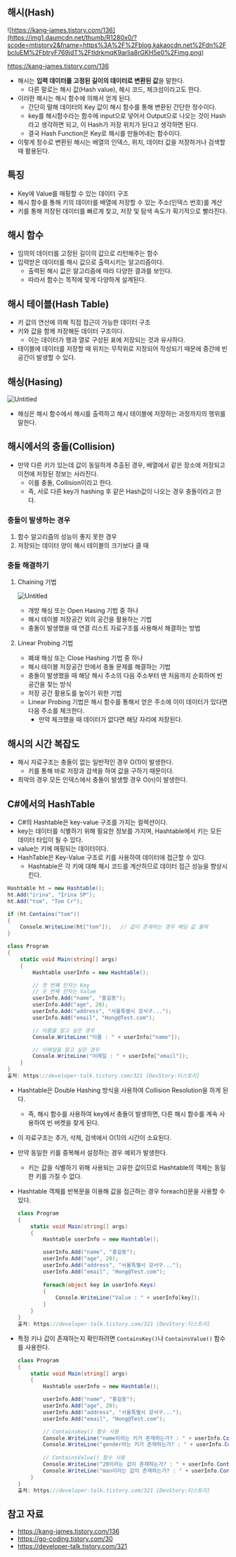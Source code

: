 ## 해시(Hash)

![https://kang-james.tistory.com/136](https://img1.daumcdn.net/thumb/R1280x0/?scode=mtistory2&fname=https%3A%2F%2Fblog.kakaocdn.net%2Fdn%2FbcluEM%2FbtryF769jdT%2FtldrkmqK9arIia8rGKH5e0%2Fimg.png)

https://kang-james.tistory.com/136

- 해시는 **입력 데이터를 고정된 길이의 데이터로 변환된 값**을 말한다.
    - 다른 말로는 해시 값(Hash value), 해시 코드, 체크섬이라고도 한다.
- 이러한 해시는 해시 함수에 의해서 얻게 된다.
    - 간단히 말해 데이터의 Key 값이 해시 함수를 통해 변환된 간단한 정수이다.
    - key를 해시함수라는 함수에 input으로 넣어서 Output으로 나오는 것이 Hash라고 생각하면 되고, 이 Hash가 저장 위치가 된다고 생각하면 된다.
    - 결국 Hash Function은 Key로 해시를 만들어내는 함수이다.
- 이렇게 정수로 변환된 해시는 배열의 인덱스, 위치, 데이터 값을 저장하거나 검색할 때 활용된다.

## 특징

- Key에 Value를 매핑할 수 있는 데이터 구조
- 해시 함수를 통해 키의 데이터를 배열에 저장할 수 있는 주소(인덱스 번호)를 계산
- 키를 통해 저장된 데이터를 빠르게 찾고, 저장 및 탐색 속도가 획기적으로 빨라진다.

## 해시 함수

- 임의의 데이터를 고정된 길이의 값으로 리턴해주는 함수
- 입력받은 데이터를 해시 값으로 출력시키는 알고리즘이다.
    - 출력된 해시 값은 알고리즘에 따라 다양한 결과를 보인다.
    - 따라서 함수는 목적에 맞게 다양하게 설계된다.

## 해시 테이블(Hash Table)

- 키 값의 연산에 의해 직접 접근이 가능한 데이터 구조
- 키와 값을 함께 저장해둔 데이터 구조이다.
    - 이는 데이터가 행과 열로 구성된 표에 저장되는 것과 유사하다.
- 테이블에 데이터를 저장할 때 위치는 무작위로 지정되어 작성되기 때문에 중간에 빈 공간이 발생할 수 있다.

## 해싱(Hasing)

![Untitled](hhttps://img1.daumcdn.net/thumb/R1280x0/?scode=mtistory2&fname=https%3A%2F%2Fblog.kakaocdn.net%2Fdn%2Fb8A2pM%2FbtryI5m2piK%2Fcv3C7kfDq5xsaQuv4inKWK%2Fimg.png)

- 해싱은 해시 함수에서 해시를 출력하고 해시 테이블에 저장하는 과정까지의 행위를 말한다.

## 해시에서의 충돌(Collision)

- 만약 다른 키가 있는데 값이 동일하게 추출된 경우, 배열에서 같은 장소에 저장되고 이전에 저장된 정보는 사라진다.
    - 이를 충돌, Collision이라고 한다.
    - 즉, 서로 다른 key가 hashing 후 같은 Hash값이 나오는 경우 충돌이라고 한다.

### 충돌이 발생하는 경우

1. 함수 알고리즘의 성능이 좋지 못한 경우
2. 저장되는 데이터 양이 해시 테이블의 크기보다 클 때

### 충돌 해결하기

1. Chaining 기법
    
    ![Untitled](https://img1.daumcdn.net/thumb/R1280x0/?scode=mtistory2&fname=https%3A%2F%2Fblog.kakaocdn.net%2Fdn%2FwBocM%2FbtryJjFpTos%2FHM3Ap9sSUwDGxT6KawqHJ0%2Fimg.png)
    
    - 개방 해싱 또는 Open Hasing 기법 중 하나
    - 해시 테이블 저장공간 외의 공간을 활용하는 기법
    - 충돌이 발생했을 때 연결 리스트 자료구조를 사용해서 해결하는 방법
2. Linear Probing 기법
    - 폐쇄 해싱 또는 Close Hashing 기법 중 하나
    - 해시 테이블 저장공간 안에서 충돌 문제를 해결하는 기법
    - 충돌이 발생했을 때 해당 해시 주소의 다음 주소부터 맨 처음까지 순회하며 빈 공간을 찾는 방식
    - 저장 공간 활용도를 높이기 위한 기법
    - Linear Probing 기법은 해시 함수를 통해서 얻은 주소에 이미 데이터가 있다면 다음 주소를 체크한다.
        - 만약 체크했을 때 데이터가 없다면 해당 자리에 저장된다.

## 해시의 시간 복잡도

- 해시 자료구조는 충돌이 없는 일반적인 경우 O(1)이 발생한다.
    - 키를 통해 바로 저장과 검색을 하여 값을 구하기 때문이다.
- 최악의 경우 모든 인덱스에서 충돌이 발생할 경우 O(n)이 발생한다.

## C#에서의 HashTable

- C#의 Hashtable은 key-value 구조를 가지는 컬렉션이다.
- key는 데이터를 식별하기 위해 필요한 정보를 가지며, Hashtable에서 키는 모든 데이터 타입이 될 수 있다.
- value는 키에 매핑되는 데이터이다.
- HashTable은 Key-Value 구조로 키를 사용하여 데이터에 접근할 수 있다.
    - Hashtable은 각 키에 대해 해시 코드를 계산하므로 데이터 접근 성능을 향상시킨다.

```csharp
Hashtable ht = new Hashtable();
ht.Add("irina", "Irina SP");
ht.Add("tom", "Tom Cr");

if (ht.Contains("tom"))
{
	Console.WriteLine(ht["tom"]);   // 값이 존재하는 경우 해당 값 출력
}

class Program
{
    static void Main(string[] args)
    {
        Hashtable userInfo = new Hashtable();

        // 첫 번째 인자는 Key
        // 두 번째 인자는 Value
        userInfo.Add("name", "홍길동");
        userInfo.Add("age", 20);
        userInfo.Add("address", "서울특별시 강서구...");
        userInfo.Add("email", "Hong@Test.com");

        // 이름을 알고 싶은 경우
        Console.WriteLine("이름 : " + userInfo["name"]);

        // 이메일을 알고 싶은 경우
        Console.WriteLine("이메일 : " + userInfo["email"]);
    }
}
출처: https://developer-talk.tistory.com/321 [DevStory:티스토리]
```

- Hashtable은 Double Hashing 방식을 사용하여 Collision Resolution을 하게 된다.
    - 즉, 해시 함수를 사용하여 key에서 충돌이 발생하면, 다른 해시 함수를 계속 사용하여 빈 버켓을 찾게 된다.
- 이 자료구조는 추가, 삭제, 검색에서 O(1)의 시간이 소요된다.
- 만약 동일한 키를 중복해서 설정하는 경우 예외가 발생한다.
    - 키는 값을 식별하기 위해 사용되는 고유한 값이므로 Hashtable의 객체는 동일한 키를 가질 수 없다.
- Hashtable 객체를 반복문을 이용해 값을 접근하는 경우 foreach()문을 사용할 수 있다.
    
    ```csharp
    class Program
    {
        static void Main(string[] args)
        {
            Hashtable userInfo = new Hashtable();
    
            userInfo.Add("name", "홍길동");
            userInfo.Add("age", 20);
            userInfo.Add("address", "서울특별시 강서구...");
            userInfo.Add("email", "Hong@Test.com");
    		
            foreach(object key in userInfo.Keys)
            {
                Console.WriteLine("Value : " + userInfo[key]);
            }
        }
    }
    출처: https://developer-talk.tistory.com/321 [DevStory:티스토리]
    ```
    
- 특정 키나 값이 존재하는지 확인하려면 `ContainsKey()`나 `ContainsValue()` 함수를 사용한다.
    
    ```csharp
    class Program
    {
        static void Main(string[] args)
        {
            Hashtable userInfo = new Hashtable();
    
            userInfo.Add("name", "홍길동");
            userInfo.Add("age", 20);
            userInfo.Add("address", "서울특별시 강서구...");
            userInfo.Add("email", "Hong@Test.com");
    
            // ContainsKey() 함수 사용
            Console.WriteLine("name이라는 키가 존재하는가? : " + userInfo.ContainsKey("name"));
            Console.WriteLine("gender라는 키가 존재하는가? : " + userInfo.ContainsKey("gender"));
            
            // ContainsValue() 함수 사용
            Console.WriteLine("20이라는 값이 존재하는가? : " + userInfo.ContainsValue(20));
            Console.WriteLine("man이라는 값이 존재하는가? : " + userInfo.ContainsValue("man"));
        }
    }
    출처: https://developer-talk.tistory.com/321 [DevStory:티스토리]
    ```
    

## 참고 자료

- https://kang-james.tistory.com/136
- https://go-coding.tistory.com/30
- https://developer-talk.tistory.com/321